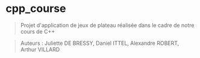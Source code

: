 # cpp_course

> Projet d'application de jeux de plateau réalisée dans le cadre de notre cours de C++

> Auteurs : Juliette DE BRESSY, Daniel ITTEL, Alexandre ROBERT, Arthur VILLARD